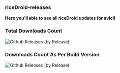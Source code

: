 ### riceDroid-releases

**Here you'll able to see all riceDroid updates for avicii**
### Total Downloads Count
  ![Github Releases (by Release)](https://img.shields.io/github/downloads/Sandeep-FED/riceDroid-releases/total?style=social)
### Downloads Count As Per Build Version
![Github Releases (by Release)](https://img.shields.io/github/downloads/Sandeep-FED/riceDroid-releases/v4.5/total?style=social)
